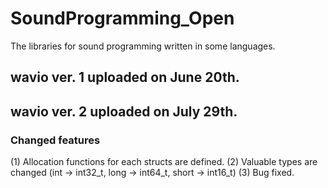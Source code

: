 # SoundProgramming_Open
The libraries for sound programming written in some languages.

## wavio ver. 1 uploaded on June 20th.
## wavio ver. 2 uploaded on July 29th.
### Changed features
(1) Allocation functions for each structs are defined.
(2) Valuable types are changed (int -> int32_t, long -> int64_t, short -> int16_t)
(3) Bug fixed.
